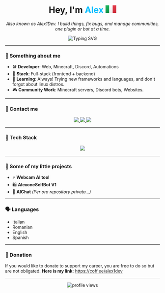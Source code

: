 <h1 align="center">Hey,  I'm <span style="color:#00BFFF;">Alex</span> <img src='IT@3x.png?raw=true' width='35' height='25'></h1>
<p align="center">
  <em>Also known as Alex1Dev. I build things, fix bugs, and manage communities, one plugin or bot at a time.</em>
</p>

<p align="center">
  <img src="https://readme-typing-svg.herokuapp.com?font=BBH+Sans+Hegarty&size=25&pause=1000&color=F7F7F7&background=FF000000&center=true&vCenter=true&random=true&width=435&lines=Full-Stack+Developer;Web-Developer;Bot%2FTool-Developer" alt="Typing SVG" />
</p>

---

### 🧠 Something about me
- 🛠️ **Developer**: Web, Minecraft, Discord, Automations 
- 🚀 **Stack**: Full-stack (frontend + backend)
- 🌱 **Learning**: Always! Trying new frameworks and languages, and don't forgot about linux distros.
- 🎮 **Community Work**: Minecraft servers, Discord bots, Websites.

---

### 📡 Contact me
<p align="center">
  <a href="https://www.youtube.com/@alexone_" target="_blank">
    <img src="https://img.shields.io/badge/YouTube-%23FF0000?style=for-the-badge&logo=youtube&logoColor=white" />
  </a>
  <a href="<https://discord.com/users/661220836434247702>" target="_blank">
    <img src="https://img.shields.io/badge/Discord-%237289DA?style=for-the-badge&logo=discord&logoColor=white" />
  </a>
  <a href="https://github.com/alex1dev0" target="_blank">
    <img src="https://img.shields.io/badge/GitHub-%2312100E?style=for-the-badge&logo=github&logoColor=white" />
  </a>
</p>

---

### 🧰 Tech Stack
<p align="center">
  <img src="https://skillicons.dev/icons?i=html,css,tailwind,php,js,react,nodejs,mysql,python" />
</p>

---

### 💼 Some of my little projects
- ⚡ **Webcam AI tool**
- 🛍️ **AlexoneSelfBot V1**
- 🌌 **AIChat** *(Per ora repository privata...)*

---

### 🗣️ Languages
- Italian 
- Romanian 
- English
- Spanish

---

### 💸 Donation
If you would like to donate to support my career, you are free to do so but are not obligated.
**Here is my link:** https://coff.ee/alex1dev

---

<p align="center">
  <img src="https://komarev.com/ghpvc/?username=alex1dev0&label=Profile%20views&color=blue&style=flat-square" alt="profile views" />
</p>
